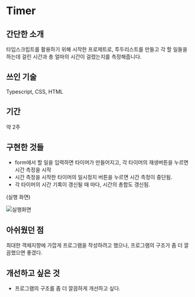 # Timer

## 간단한 소개

타입스크립트를 활용하기 위해 시작한 프로제트로, 투두리스트를 만들고 각 할 일들을 하는데 걸린 시간과 총 얼마의 시간이 걸렸는지를 측정해줍니다.

## 쓰인 기술

Typescript, CSS, HTML

## 기간

약 2주

## 구현한 것들

- form에서 할 일을 입력하면 타이머가 만들어지고, 각 타이머의 재생버튼을 누르면 시간 측정을 시작
- 시간 측정을 시작한 타이머의 일시정지 버튼을 누르면 시간 측정이 중단됨.
- 각 타이머의 시간 기록이 갱신될 때 마다, 시간의 총합도 갱신됨.

(실행 화면)

![실행화면](./timer.png)

## 아쉬웠던 점

최대한 객체지향에 가깝게 프로그램을 작성하려고 했으나, 프로그램의 구조가 좀 더 깔끔했으면 좋겠다.

## 개선하고 싶은 것

- 프로그램의 구조를 좀 더 깔끔하게 개선하고 싶다.
